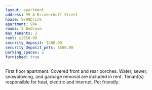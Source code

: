 ```yaml
---
layout: apartment
address: 99 A Brinkerhoff Street
house: 9799brink
apartment: 99A
rooms: 2 Bedroom
max_tenants: 2
rent: $2650.00
security_deposit: $500.00
security_deposit_pets: $600.00
parking_spaces: 2
furnished: true
---
```


First floor apartment. Covered front and rear porches. Water, sewer,
snowplowing, and garbage removal are included in rent. Tenant(s) responsible
for heat, electric and internet. Pet friendly.
